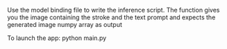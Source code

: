 Use the model binding file to write the inference script. The function gives you the image containing the stroke and the text prompt and expects the generated image numpy array as output


To launch the app:
python main.py
